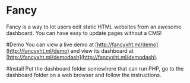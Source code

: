 # Fancy
Fancy is a way to let users edit static HTML websites from an awesome dashboard. You can have easy to update pages without a CMS!

#Demo
You can view a live demo at [http://fancyxht.ml/demo](http://fancyxht.ml/demo) and view its dashboard at [http://fancyxht.ml/demodash](http://fancyxht.ml/demodash).

#Install
Put the dashboard folder somewhere that can run PHP, go to the dashboard folder on a web browser and follow the instructions.
